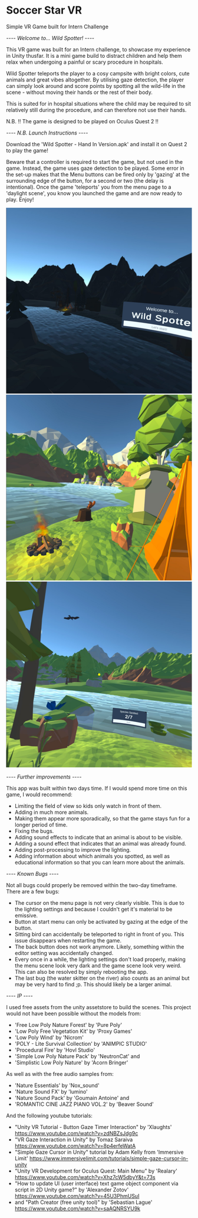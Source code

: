 # Soccer Star VR
Simple VR Game built for Intern Challenge

*---- Welcome to... Wild Spotter! ----*

This VR game was built for an Intern challenge, to showcase
my experience in Unity thusfar. It is a mini game build to distract children
and help them relax when undergoing a painful or scary procedure in hospitals.

Wild Spotter teleports the player to a cosy campsite with bright colors,
cute animals and great vibes altogether. By utilising gaze detection,
the player can simply look around and score points by spotting all the
wild-life in the scene - without moving their hands or the rest of their body.

This is suited for in hospital situations where the child may
be required to sit relatively still during the procedure, and can therefore
not use their hands.

N.B. !! The game is designed to be played on Oculus Quest 2 !!

*---- N.B. Launch Instructions ----*

Download the 'Wild Spotter - Hand In Version.apk' and install it on Quest 2 to play the game!

Beware that a controller is required to start the game, but not used in the game.
Instead, the game uses gaze detection to be played. Some error in the set-up
makes that the Menu buttons can be fired only by 'gazing' at the surrounding
edge of the button, for a second or two (the delay is intentional). Once the
game 'teleports' you from the menu page to a 'daylight scene', you know you
launched the game and are now ready to play. Enjoy!

![alt text](https://github.com/NielsWeggeman/Wild-Spotter/blob/main/Menu%20view.jpg)
![alt text](https://github.com/NielsWeggeman/Wild-Spotter/blob/main/Game%20view%201.jpg)
![alt text](https://github.com/NielsWeggeman/Wild-Spotter/blob/main/Game%20view%202.jpg)


*---- Further improvements ----*

This app was built within two days time. If I would spend more time on this
game, I would recommend:

- Limiting the field of view so kids only watch in front of them.
- Adding in much more animals.
- Making them appear more sporadically, so that the game stays fun for a longer
  period of time.
- Fixing the bugs.
- Adding sound effects to indicate that an animal is about to be visible.
- Adding a sound effect that indicates that an animal was already found.
- Adding post-processing to improve the lighting.
- Adding information about which animals you spotted, as well as educational
  information so that you can learn more about the animals.
  

*---- Known Bugs ----*

Not all bugs could properly be removed within the two-day timeframe.
There are a few bugs:

- The cursor on the menu page is not very clearly visible. This is due to the lighting settings and because I couldn't get it's material to be emissive.
- Button at start menu can only be activated by gazing at the edge of the button.
- Sitting bird can accidentally be teleported to right in front of you. This issue disappears when restarting the game.
- The back button does not work anymore. Likely, something within the editor setting was accidentally changed.
- Every once in a while, the lighting settings don't load properly, making the menu scene look very dark and the game scene look very weird. This can also
  be resolved by simply rebooting the app.
- The last bug (the water skitter on the river) also counts as an animal but may be very hard to find ;p. This should likely be a larger animal.



*---- IP ----*

I used free assets from the unity assetstore to build the scenes.
This project would not have been possible without the models from:
- 'Free Low Poly Nature Forest' by 'Pure Poly'
- 'Low Poly Free Vegetation Kit' by 'Proxy Games'
- 'Low Poly Wind' by 'Nicrom'
- 'POLY - Lite Survival Collection' by 'ANIMPIC STUDIO'
- 'Procedural Fire' by 'Hovl Studio'
- 'Simple Low Poly Nature Pack' by 'NeutronCat' and
- 'Simplistic Low Poly Nature' by 'Acorn Bringer'

As well as with the free audio samples from:
- 'Nature Essentials' by 'Nox_sound'
- 'Nature Sound FX' by 'lumino'
- 'Nature Sound Pack' by 'Goumain Antoine' and
- 'ROMANTIC CINE JAZZ PIANO VOL.2' by 'Beaver Sound'

And the following youtube tutorials:
- "Unity VR Tutorial - Button Gaze Timer Interaction" by 'Xlaughts'
  https://www.youtube.com/watch?v=zdNBZsJdg9c
- "VR Gaze Interaction in Unity" by Tomaz Saraiva
  https://www.youtube.com/watch?v=8p4erfeWatA
- "Simple Gaze Cursor in Unity" tutorial by Adam Kelly from 'Immersive Limit'
  https://www.immersivelimit.com/tutorials/simple-gaze-cursor-in-unity
- "Unity VR Development for Oculus Quest: Main Menu" by 'Realary'
  https://www.youtube.com/watch?v=Xhz7cW5dbyY&t=73s
- "How to update UI (user interface) text game object component via script in
  2D Unity game?" by 'Alexander Zotov'
  https://www.youtube.com/watch?v=45U3PhmUSuI
- and "Path Creator (free unity tool)" by 'Sebastian Lague'
  https://www.youtube.com/watch?v=saAQNRSYU9k
  
